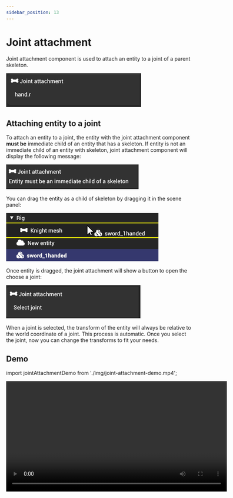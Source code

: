 ```yaml
---
sidebar_position: 13
---
```


# Joint attachment

Joint attachment component is used to attach an entity to a joint of a parent skeleton.

![Joint attachment](./img/joint-attachment.png)

## Attaching entity to a joint

To attach an entity to a joint, the entity with the joint attachment component **must be** immediate child of an entity that has a skeleton. If entity is not an immediate child of an entity with skeleton, joint attachment component will display the following message:

![Joint attachment not child of a skeleton](./img/joint-attachment-not-child-of-skeleton.png)

You can drag the entity as a child of skeleton by dragging it in the scene panel:

![Scene panel drag to skeleton](./img/joint-attachment-drag-entity-to-skeleton.png)

Once entity is dragged, the joint attachment will show a button to open the choose a joint:

![Joint attachment select joint](./img/joint-attachment-select-joint.png)

When a joint is selected, the transform of the entity will always be relative to the world coordinate of a joint. This process is automatic. Once you select the joint, now you can change the transforms to fit your needs.

## Demo

import jointAttachmentDemo from './img/joint-attachment-demo.mp4';

<video src={jointAttachmentDemo} controls title="Title" width="600"></video>
